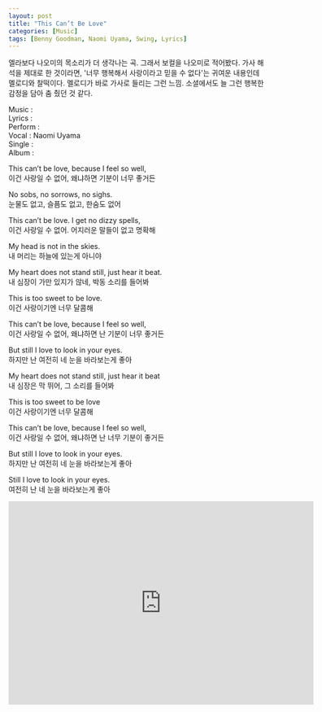 ```yaml
---
layout: post
title: "This Can’t Be Love"
categories: [Music]
tags: [Benny Goodman, Naomi Uyama, Swing, Lyrics]
---
```


엘라보다 나오미의 목소리가 더 생각나는 곡. 그래서 보컬을 나오미로 적어봤다. 가사 해석을 제대로 한 것이라면, '너무 행복해서 사랑이라고 믿을 수 없다'는 귀여운 내용인데 멜로디와 찰떡이다. 멜로디가 바로 가사로 들리는 그런 느낌. 소셜에서도 늘 그런 행복한 감정을 담아 춤 췄던 것 같다.

Music :   
Lyrics :   
Perform :   
Vocal : Naomi Uyama  
Single :   
Album :   

This can’t be love, because I feel so well,  
이건 사랑일 수 없어, 왜냐하면 기분이 너무 좋거든  

No sobs, no sorrows, no sighs.  
눈물도 없고, 슬픔도 없고, 한숨도 없어  

This can’t be love. I get no dizzy spells,  
이건 사랑일 수 없어. 어지러운 말들이 없고 명확해  

My head is not in the skies.  
내 머리는 하늘에 있는게 아니야  

My heart does not stand still, just hear it beat.  
내 심장이 가만 있지가 않네, 박동 소리를 들어봐  

This is too sweet to be love.  
이건 사랑이기엔 너무 달콤해  

This can’t be love, because I feel so well,  
이건 사랑일 수 없어, 왜냐하면 난 기분이 너무 좋거든  

But still I love to look in your eyes.  
하지만 난 여전히 네 눈을 바라보는게 좋아  

My heart does not stand still, just hear it beat  
내 심장은 막 뛰어, 그 소리를 들어봐  

This is too sweet to be love  
이건 사랑이기엔 너무 달콤해  

This can’t be love, because I feel so well,  
이건 사랑일 수 없어, 왜냐하면 난 너무 기분이 좋거든  

But still I love to look in your eyes.  
하지만 난 여전히 네 눈을 바라보는게 좋아  

Still I love to look in your eyes.  
여전히 난 네 눈을 바라보는게 좋아  

<iframe width="600" height="400" src="https://www.youtube.com/embed/6NRHBOOK_ks" title="YouTube video player" frameborder="0" allow="accelerometer; autoplay; clipboard-write; encrypted-media; gyroscope; picture-in-picture" allowfullscreen></iframe>